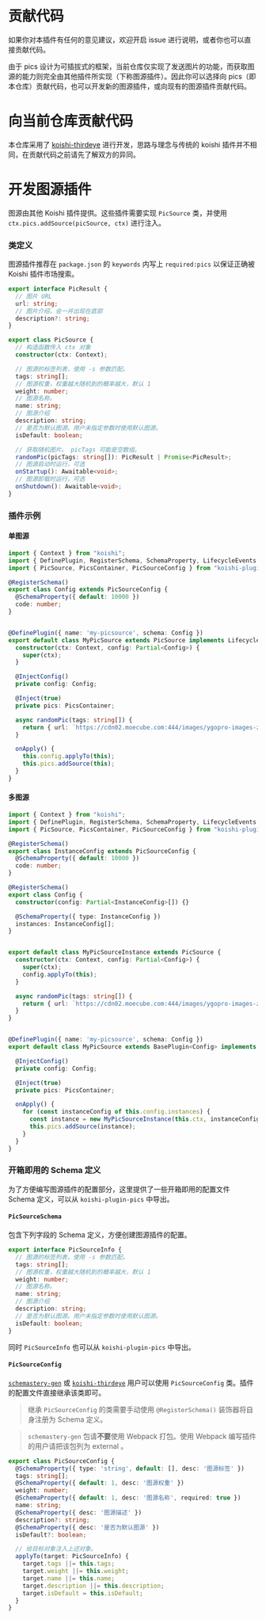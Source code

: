# 贡献代码

如果你对本插件有任何的意见建议，欢迎开启 issue 进行说明，或者你也可以直接贡献代码。

由于 pics 设计为可插拔式的框架，当前仓库仅实现了发送图片的功能，而获取图源的能力则完全由其他插件所实现（下称图源插件）。因此你可以选择向 pics（即本仓库）贡献代码，也可以开发新的图源插件，或向现有的图源插件贡献代码。

# 向当前仓库贡献代码

本仓库采用了 [koishi-thirdeye](https://koishi.js.org/about/decorator) 进行开发，思路与理念与传统的 koishi 插件并不相同，在贡献代码之前请先了解双方的异同。

# 开发图源插件

图源由其他 Koishi 插件提供。这些插件需要实现 `PicSource` 类，并使用 `ctx.pics.addSource(picSource, ctx)` 进行注入。

### 类定义

图源插件推荐在 `package.json` 的 `keywords` 内写上 `required:pics` 以保证正确被 Koishi 插件市场搜索。

```ts
export interface PicResult {
  // 图片 URL
  url: string;
  // 图片介绍，会一并出现在底部
  description?: string;
}

export class PicSource {
  // 构造函数传入 ctx 对象
  constructor(ctx: Context);

  // 图源的标签列表，使用 -s 参数匹配。
  tags: string[];
  // 图源权重，权重越大随机到的概率越大，默认 1
  weight: number;
  // 图源名称。
  name: string;
  // 图源介绍
  description: string;
  // 是否为默认图源。用户未指定参数时使用默认图源。
  isDefault: boolean;

  // 获取随机图片。 picTags 可能是空数组。
  randomPic(picTags: string[]): PicResult | Promise<PicResult>;
  // 图源启动时运行，可选
  onStartup(): Awaitable<void>;
  // 图源卸载时运行，可选
  onShutdown(): Awaitable<void>;
}
```

### 插件示例

#### 单图源

```ts
import { Context } from "koishi";
import { DefinePlugin, RegisterSchema, SchemaProperty, LifecycleEvents } from "koishi-thirdeye";
import { PicSource, PicsContainer, PicSourceConfig } from "koishi-plugin-pics";

@RegisterSchema()
export class Config extends PicSourceConfig {
  @SchemaProperty({ default: 10000 })
  code: number;
}


@DefinePlugin({ name: 'my-picsource', schema: Config })
export default class MyPicSource extends PicSource implements LifecycleEvents {
  constructor(ctx: Context, config: Partial<Config>) {
    super(ctx);
  }

  @InjectConfig()
  private config: Config;

  @Inject(true)
  private pics: PicsContainer;

  async randomPic(tags: string[]) {
    return { url: `https://cdn02.moecube.com:444/images/ygopro-images-zh-CN/${this.config.code}.jpg`, description: `${this.config.code}` };
  }

  onApply() {
    this.config.applyTo(this);
    this.pics.addSource(this);
  }
}
```

#### 多图源

```ts
import { Context } from "koishi";
import { DefinePlugin, RegisterSchema, SchemaProperty, LifecycleEvents } from "koishi-thirdeye";
import { PicSource, PicsContainer, PicSourceConfig } from "koishi-plugin-pics";

@RegisterSchema()
export class InstanceConfig extends PicSourceConfig {
  @SchemaProperty({ default: 10000 })
  code: number;
}

@RegisterSchema()
export class Config {
  constructor(config: Partial<InstanceConfig>[]) {}

  @SchemaProperty({ type: InstanceConfig })
  instances: InstanceConfig[];
}


export default class MyPicSourceInstance extends PicSource {
  constructor(ctx: Context, config: Partial<Config>) {
    super(ctx);
    config.applyTo(this);
  }

  async randomPic(tags: string[]) {
    return { url: `https://cdn02.moecube.com:444/images/ygopro-images-zh-CN/${this.config.code}.jpg`, description: `${this.config.code}` };
  }
}


@DefinePlugin({ name: 'my-picsource', schema: Config })
export default class MyPicSource extends BasePlugin<Config> implements LifecycleEvents {

  @InjectConfig()
  private config: Config;

  @Inject(true)
  private pics: PicsContainer;

  onApply() {
    for (const instanceConfig of this.config.instances) {
      const instance = new MyPicSourceInstance(this.ctx, instanceConfig);
      this.pics.addSource(instance);
    }
  }
}
```

### 开箱即用的 Schema 定义

为了方便编写图源插件的配置部分，这里提供了一些开箱即用的配置文件 Schema 定义，可以从 `koishi-plugin-pics` 中导出。 

#### `PicSourceSchema`

包含下列字段的 Schema 定义，方便创建图源插件的配置。

```ts
export interface PicSourceInfo {
  // 图源的标签列表，使用 -s 参数匹配。
  tags: string[];
  // 图源权重，权重越大随机到的概率越大，默认 1
  weight: number;
  // 图源名称。
  name: string;
  // 图源介绍
  description: string;
  // 是否为默认图源。用户未指定参数时使用默认图源。
  isDefault: boolean;
}
```

同时 `PicSourceInfo` 也可以从 `koishi-plugin-pics` 中导出。

#### `PicSourceConfig`

[`schemastery-gen`](https://code.mycard.moe/3rdeye/schemastery-gen) 或 [`koishi-thirdeye`](https://code.mycard.moe/3rdeye/koishi-thirdeye) 用户可以使用 `PicSourceConfig` 类。插件的配置文件直接继承该类即可。

> 继承 `PicSourceConfig` 的类需要手动使用 `@RegisterSchema()` 装饰器将自身注册为 Schema 定义。

> `schemastery-gen` 包请**不要**使用 Webpack 打包。使用 Webpack 编写插件的用户请把该包列为 external 。

```ts
export class PicSourceConfig {
  @SchemaProperty({ type: 'string', default: [], desc: '图源标签' })
  tags: string[];
  @SchemaProperty({ default: 1, desc: '图源权重' })
  weight: number;
  @SchemaProperty({ default: 1, desc: '图源名称', required: true })
  name: string;
  @SchemaProperty({ desc: '图源描述' })
  description?: string;
  @SchemaProperty({ desc: '是否为默认图源' })
  isDefault?: boolean;

  // 给目标对象注入上述对象。
  applyTo(target: PicSourceInfo) {
    target.tags ||= this.tags;
    target.weight ||= this.weight;
    target.name ||= this.name;
    target.description ||= this.description;
    target.isDefault = this.isDefault;
  }
}
```
